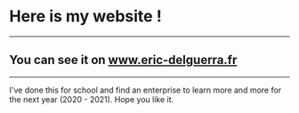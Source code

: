 # Here is my website ! 

---

## You can see it on **www.eric-delguerra.fr** 

---

I've done this for school and find an enterprise to learn more and more for the next year (2020 - 2021). 
Hope you like it. 
